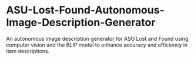 # ASU-Lost-Found-Autonomous-Image-Description-Generator
An autonomous image description generator for ASU Lost and Found using computer vision and the BLIP model to enhance accuracy and efficiency in item descriptions.
